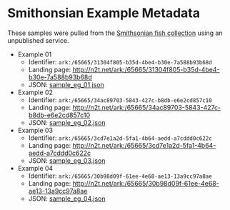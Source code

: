 # Smithonsian Example Metadata

These samples were pulled from the [Smithsonian fish collection](https://collections.nmnh.si.edu/search/fishes/) 
using an unpublished service.

* Example 01
  * Identifier: `ark:/65665/31304f805-b35d-4be4-b30e-7a588b93b68d`
  * Landing page: http://n2t.net/ark:/65665/31304f805-b35d-4be4-b30e-7a588b93b68d
  * JSON: [sample_eg_01.json](sample_eg_01.json)
* Example 02
  * Identifier: `ark:/65665/34ac89703-5843-427c-b8db-e6e2cd857c10`
  * Landing page: http://n2t.net/ark:/65665/34ac89703-5843-427c-b8db-e6e2cd857c10
  * JSON: [sample_eg_02.json](sample_eg_02.json)  
* Example 03
  * Identifier: `ark:/65665/3cd7e1a2d-5fa1-4b64-aedd-a7cddd0c622c`
  * Landing page: http://n2t.net/ark:/65665/3cd7e1a2d-5fa1-4b64-aedd-a7cddd0c622c
  * JSON: [sample_eg_03.json](sample_eg_03.json)
* Example 04
  * Identifier: `ark:/65665/30b98d09f-61ee-4e68-ae13-13a9cc97a8ae`
  * Landing page: http://n2t.net/ark:/65665/30b98d09f-61ee-4e68-ae13-13a9cc97a8ae
  * JSON: [sample_eg_04.json](sample_eg_04.json)  

